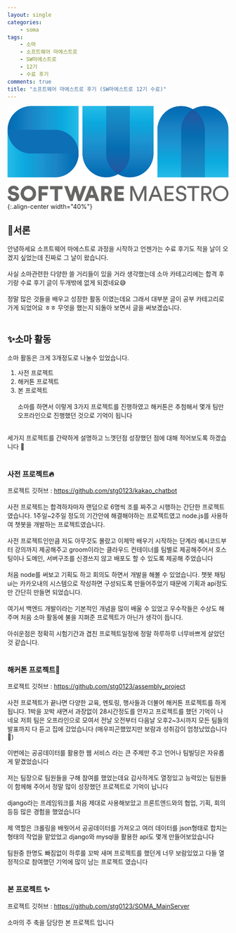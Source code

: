 ```yaml
---
layout: single
categories:
    - soma
tags:
    - 소마
    - 소프트웨어 마에스트로
    - SW마에스트로
    - 12기
    - 수료 후기
comments: true
title: "소프트웨어 마에스트로 후기 (SW마에스트로 12기 수료)"
---
```


![image](/assets/images/soma/somalogo2.png){:.align-center width="40%"}

## 📖서론
안녕하세요 소프트웨어 마에스트로 과정을 시작하고 언젠가는 수료 후기도 적을 날이 오겠지 싶었는데 진짜로 그 날이 왔습니다.<br>
<br>
사실 소마관련한 다양한 쓸 거리들이 있을 거라 생각했는데 소마 카테고리에는 합격 후기랑 수료 후기 글이 두개밖에 없게 되겠네요😅<br>
<br>
정말 많은 것들을 배우고 성장한 활동 이였는데요 그래서 대부분 글이 공부 카테고리로 가게 되었어요 ㅎㅎ 무엇을 했는지 되돌아 보면서 글을 써보겠습니다.<br>
<br>

## ✨소마 활동
소마 활동은 크게 3개정도로 나눌수 있었습니다.<br>

1. 사전 프로젝트
2. 해커톤 프로젝트
3. 본 프로젝트
<br><br>
소마를 하면서 이렇게 3가지 프로젝트를 진행하였고 해커톤은 추첨해서 몇개 팀만 오프라인으로 진행했던 것으로 기억이 됩니다<br>
<br>
세가지 프로젝트를 간략하게 설명하고 느꼇던점 성장했던 점에 대해 적어보도록 하겠습니다 🌟<br>
<br>

### 사전 프로젝트🔥

프로젝트 깃허브 : <a href="https://github.com/stg0123/kakao_chatbot" target="_blank">https://github.com/stg0123/kakao_chatbot</a><br>
<br>
사전 프로젝트는 합격하자마자 랜덤으로 6명씩 조를 짜주고 시행하는 간단한 프로젝트 였습니다. 1주일~2주일 정도의 기간안에 해결해야하는 프로젝트였고 node.js를 사용하여 챗봇을 개발하는 프로젝트였습니다.<br>
<br>
사전 프로젝트인만큼 저도 아무것도 몰랐고 이제막 배우기 시작하는 단계라 예시코드부터 강의까지 제공해주고 groom이라는 클라우드 컨테이너를 팀별로 제공해주어서 호스팅이나 도메인, 서버구조를 신경쓰지 않고 배포도 할 수 있도록 제공해 주었습니다<br>
<br>
처음 node를 써보고 기획도 하고 회의도 하면서 개발을 해볼 수 있었습니다. 챗봇 채팅 ui는 카카오내의 시스템으로 작성하면 구성되도록 만들어주었기 때문에 기획과 api정도만 간단히 만들면 되었습니다.<br>
<br>
여기서 백엔드 개발이라는 기본적인 개념을 많이 배울 수 있었고 우수작들은 수상도 해주며 처음 소마 활동에 불을 지펴준 프로젝트가 아닌가 생각이 듭니다.<br>
<br>
아쉬운점은 정확히 시험기간과 겹친 프로젝트일정에 정말 하루하루 너무바쁘게 살았던것 같습니다.<br>
<br>

### 해커톤 프로젝트🔎

프로젝트 깃허브 : <a href="https://github.com/stg0123/assembly_project" target="_blank">https://github.com/stg0123/assembly_project</a><br>
<br>
사전 프로젝트가 끝나면 다양한 교육, 멘토링, 행사들과 더불어 해커톤 프로젝트를 하게 됩니다. 1박을 꼬박 새면서 과장없이 28시간정도를 안자고 프로젝트를 했던 기억이 나네요 저희 팀은 오프라인으로 모여서 전날 오전부터 다음날 오후2~3시까지 모든 팀들의 발표까지 다 듣고 집에 갔었습니다 (매우피곤했었지만 보람과 성취감이 엄청났었습니다🙌)<br>
<br>
이번에는 공공데이터를 활용한 웹 서비스 라는 큰 주제만 주고 언어나 팀빌딩은 자유롭게 맡겼었습니다<br>
<br>
저는 팀장으로 팀원들을 구해 참여를 했었는데요 감사하게도 열정있고 능력있는 팀원들이 함께해 주어서 정말 많이 성장했던 프로젝트로 기억이 납니다<br>
<br>
django라는 프레임워크를 처음 제대로 사용해보았고 프론트엔드와의 협업, 기획, 회의 등등 많은 경험을 했었습니다<br>
<br>
제 역할은 크롤링을 배웟어서 공공데이터를 가져오고 여러 데이터를 json형태로 합치는 형태의 작업을 맡았었고 django와 mysql을 활용한 api도 몇개 만들어보았습니다<br>
<br>
팀원중 한명도 빠짐없이 하루를 꼬박 새며 프로젝트를 했던게 너무 보람있었고 다들 열정적으로 참여했던 기억에 많이 남는 프로젝트 였습니다<br>
<br>

### 본 프로젝트 ✨

프로젝트 깃허브 : <a href="https://github.com/stg0123/SOMA_MainServer" target="_blank">https://github.com/stg0123/SOMA_MainServer</a><br>
<br>
소마의 주 축을 담당한 본 프로젝트 입니다 
